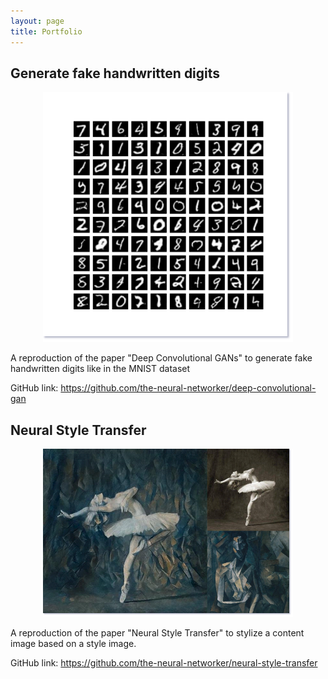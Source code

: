 ```yaml
---
layout: page
title: Portfolio
---
```


## Generate fake handwritten digits

<p align="center">
<img src="attachments/result_mnist.png" alt="MNIST" width="400"/>
</p>

A reproduction of the paper "Deep Convolutional GANs" to generate fake handwritten digits like in the MNIST dataset

GitHub link: https://github.com/the-neural-networker/deep-convolutional-gan

## Neural Style Transfer

<p align="center">
<img src="attachments/result_collage.png" alt="nst" width="400"/>
</p>

A reproduction of the paper "Neural Style Transfer" to stylize a content image based on a style image.

GitHub link: https://github.com/the-neural-networker/neural-style-transfer